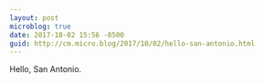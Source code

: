 ```yaml
---
layout: post
microblog: true
date: 2017-10-02 15:56 -0500
guid: http://cm.micro.blog/2017/10/02/hello-san-antonio.html
---
```

Hello, San Antonio.
